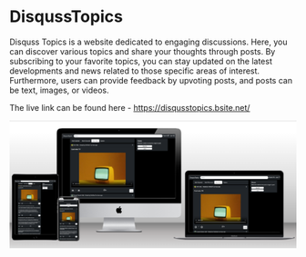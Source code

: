 # DisqussTopics
Disquss Topics is a website dedicated to engaging discussions. Here, you can discover various topics and share your thoughts through posts. By subscribing to your favorite topics, you can stay updated on the latest developments and news related to those specific areas of interest. Furthermore, users can provide feedback by upvoting posts, and posts can be text, images, or videos.

The live link can be found here - https://disqusstopics.bsite.net/

![DT mockup](https://github.com/Awoyalejohn/DisqussTopics/blob/main/DisqussTopics/wwwroot/images/website-mockup.png)
